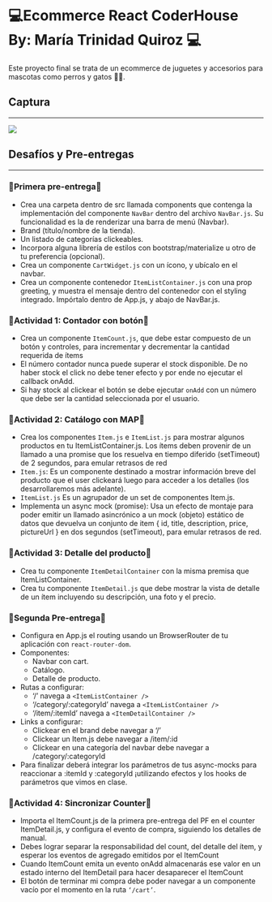 #  💻Ecommerce React CoderHouse By: María Trinidad Quiroz 💻
Este proyecto final se trata de un ecommerce de juguetes y accesorios para mascotas como perros y gatos 🐶🐱.
## **Captura**
---
![](/src/assets/Gif-funcionalidad.gif)

## **Desafíos y Pre-entregas**
---
### **🥉Primera pre-entrega🥉**
* Crea una carpeta dentro de src llamada components que contenga la implementación del componente `NavBar` dentro del archivo `NavBar.js`. Su funcionalidad es la de renderizar una barra de menú (Navbar).
* Brand (título/nombre de la tienda).
* Un listado de categorías clickeables.
* Incorpora alguna librería de estilos con bootstrap/materialize u otro de tu preferencia (opcional).
* Crea un componente `CartWidget.js` con un ícono, y ubícalo en el navbar. 
* Crea un componente contenedor `ItemListContainer.js` con una prop greeting, y muestra el mensaje dentro del contenedor con el styling integrado. Impórtalo dentro de App.js, y abajo de NavBar.js. 

### **🚨Actividad 1: Contador con botón🚨**
* Crea un componente `ItemCount.js`, que debe estar compuesto de un botón y controles, para incrementar y decrementar la cantidad requerida de ítems
* El número contador nunca puede superar el stock disponible.
De no haber stock el click no debe tener efecto y por ende no ejecutar el callback onAdd.
* Si hay stock al clickear el botón se debe ejecutar `onAdd` con un número que debe ser la cantidad seleccionada por el usuario.

### **🚨Actividad 2: Catálogo con MAP🚨**
* Crea los componentes `Item.js` e `ItemList.js` para mostrar algunos productos en tu ItemListContainer.js. Los ítems deben provenir de un llamado a una promise que los resuelva en tiempo diferido (setTimeout) de 2 segundos, para emular retrasos de red
* `Item.js`: Es un componente destinado a mostrar información breve del producto que el user clickeará luego para acceder a los detalles (los desarrollaremos más adelante).
* `ItemList.js` Es un agrupador de un set de componentes Item.js. 
* Implementa un async mock (promise): Usa un efecto de montaje para poder emitir un llamado asincrónico a un mock (objeto) estático de datos que devuelva un conjunto de item { id, title, description, price, pictureUrl } en dos segundos (setTimeout), para emular retrasos de red.

### **🚨Actividad 3: Detalle del producto🚨**
* Crea tu componente `ItemDetailContainer` con la misma premisa que ItemListContainer.
* Crea tu componente `ItemDetail.js` que debe mostrar la vista de detalle de un ítem incluyendo su descripción, una foto y el precio.

### **🥉Segunda Pre-entrega🥉**
* Configura en App.js el routing usando un BrowserRouter de tu aplicación con `react-router-dom`.
* Componentes: 
    * Navbar con cart.
    * Catálogo.  
    * Detalle de producto.
* Rutas a configurar:
    * ‘/’ navega a `<ItemListContainer />`
    * ‘/category/:categoryId’ navega a `<ItemListContainer />`
    * ‘/item/:itemId’ navega a `<ItemDetailContainer />`
* Links a configurar:
    * Clickear en el brand debe navegar a ‘/’
    * Clickear un Item.js debe navegar a /item/:id
    * Clickear en una categoría del navbar debe navegar a /category/:categoryId 
* Para finalizar deberá integrar los parámetros de tus async-mocks para reaccionar a :itemId y :categoryId ¡utilizando efectos y los hooks de parámetros que vimos en clase.

### **🚨Actividad 4: Sincronizar Counter🚨**
* Importa el ItemCount.js de la primera pre-entrega del PF en el counter ItemDetail.js, y configura el evento de compra, siguiendo los detalles de manual.
* Debes lograr separar la responsabilidad del count, del detalle del ítem, y esperar los eventos de agregado emitidos por el ItemCount 
* Cuando ItemCount emita un evento onAdd almacenarás ese valor en un estado interno del ItemDetail para hacer desaparecer el ItemCount
* El botón de terminar mi compra debe poder navegar a un componente vacío por el momento en la ruta `‘/cart’`.




